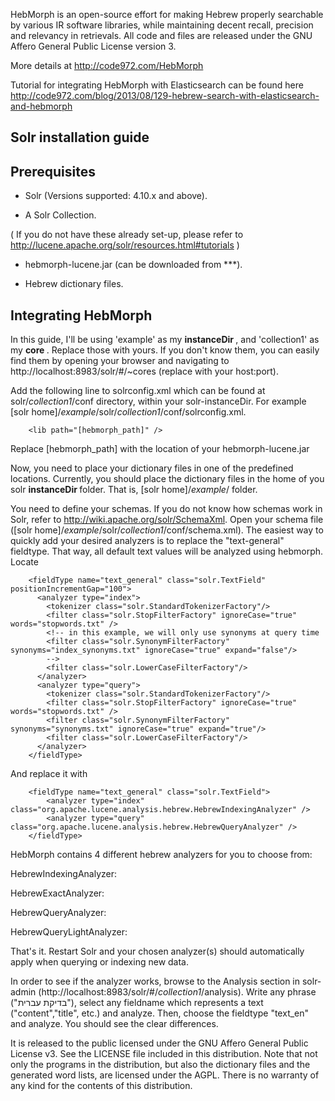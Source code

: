 HebMorph is an open-source effort for making Hebrew properly searchable by various IR software libraries, while maintaining decent recall, precision and relevancy in retrievals. All code and files are released under the GNU Affero General Public License version 3.

More details at http://code972.com/HebMorph


Tutorial for integrating HebMorph with Elasticsearch can be found here http://code972.com/blog/2013/08/129-hebrew-search-with-elasticsearch-and-hebmorph

## Solr installation guide

## Prerequisites

* Solr (Versions supported: 4.10.x and above).

* A Solr Collection.

( If you do not have these already set-up, please refer to http://lucene.apache.org/solr/resources.html#tutorials )

* hebmorph-lucene.jar (can be downloaded from ***).

* Hebrew dictionary files. 


## Integrating HebMorph
In this guide, I'll be using 'example' as my <b> instanceDir </b>, and 'collection1' as my <b> core </b>. Replace those with yours. If you don't know them, you can easily find them by opening your browser and navigating to http://localhost:8983/solr/#/~cores (replace with your host:port).

Add the following line to solrconfig.xml which can be found at solr/<i>collection1</i>/conf directory, within your solr-instanceDir. For example [solr home]/<i>example</i>/solr/<i>collection1</i>/conf/solrconfig.xml.
```
    <lib path="[hebmorph_path]" />
```
Replace [hebmorph_path] with the location of your hebmorph-lucene.jar

Now, you need to place your dictionary files in one of the predefined locations. Currently, you should place the dictionary files in the home of you solr <b> instanceDir </b> folder. That is, [solr home]/<i>example</i>/ folder.

You need to define your schemas. If you do not know how schemas work in Solr, refer to http://wiki.apache.org/solr/SchemaXml.
Open your schema file ([solr home]/<i>example</i>/solr/<i>collection1</i>/conf/schema.xml). The easiest way to quickly add your desired analyzers is to replace the "text-general" fieldtype. That way, all default text values will be analyzed using hebmorph.
Locate
```
	<fieldType name="text_general" class="solr.TextField" positionIncrementGap="100">
      <analyzer type="index">
        <tokenizer class="solr.StandardTokenizerFactory"/>
        <filter class="solr.StopFilterFactory" ignoreCase="true" words="stopwords.txt" />
        <!-- in this example, we will only use synonyms at query time
        <filter class="solr.SynonymFilterFactory" synonyms="index_synonyms.txt" ignoreCase="true" expand="false"/>
        -->
        <filter class="solr.LowerCaseFilterFactory"/>
      </analyzer>
      <analyzer type="query">
        <tokenizer class="solr.StandardTokenizerFactory"/>
        <filter class="solr.StopFilterFactory" ignoreCase="true" words="stopwords.txt" />
        <filter class="solr.SynonymFilterFactory" synonyms="synonyms.txt" ignoreCase="true" expand="true"/>
        <filter class="solr.LowerCaseFilterFactory"/>
      </analyzer>
    </fieldType>
```

And replace it with
```
    <fieldType name="text_general" class="solr.TextField">
		<analyzer type="index" class="org.apache.lucene.analysis.hebrew.HebrewIndexingAnalyzer" /> 
		<analyzer type="query" class="org.apache.lucene.analysis.hebrew.HebrewQueryAnalyzer" />
    </fieldType>
```

HebMorph contains 4 different hebrew analyzers for you to choose from:

HebrewIndexingAnalyzer: <description>

HebrewExactAnalyzer: <description>

HebrewQueryAnalyzer: <description>

HebrewQueryLightAnalyzer: <description>

That's it. Restart Solr and your chosen analyzer(s) should automatically apply when querying or indexing new data.

In order to see if the analyzer works, browse to the Analysis section in solr-admin (http://localhost:8983/solr/#/<i>collection1</i>/analysis). Write any phrase ("בדיקת עברית"), select any fieldname which represents a text ("content","title", etc.) and analyze. Then, choose the fieldtype "text_en" and analyze. You should see the clear differences.

It is released to the public licensed under the GNU Affero General Public License v3. See the LICENSE file included in this distribution. Note that not only the programs in the distribution, but also the
dictionary files and the generated word lists, are licensed under the AGPL.
There is no warranty of any kind for the contents of this distribution.
